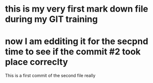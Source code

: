 # this is my very first mark down file during my GIT training 
# now I am edditing it for the secpnd time to see if the commit #2  took place correclty 
This is a first commit of the second file really 
